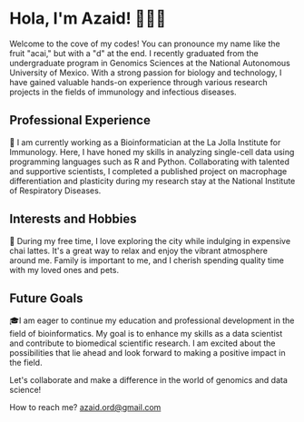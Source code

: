 # Hola, I'm Azaid! 🧑🏽‍🔬

Welcome to the cove of my codes! You can pronounce my name like the fruit "acai," but with a "d" at the end. I recently graduated from the undergraduate program in Genomics Sciences at the National Autonomous University of Mexico. With a strong passion for biology and technology, I have gained valuable hands-on experience through various research projects in the fields of immunology and infectious diseases.

## Professional Experience

🔬 I am currently working as a Bioinformatician at the La Jolla Institute for Immunology. Here, I have honed my skills in analyzing single-cell data using programming languages such as R and Python. Collaborating with talented and supportive scientists, I completed a published project on macrophage differentiation and plasticity during my research stay at the National Institute of Respiratory Diseases.

## Interests and Hobbies

🌆 During my free time, I love exploring the city while indulging in expensive chai lattes. It's a great way to relax and enjoy the vibrant atmosphere around me. Family is important to me, and I cherish spending quality time with my loved ones and pets.

## Future Goals

🎓I am eager to continue my education and professional development in the field of bioinformatics. My goal is to enhance my skills as a data scientist and contribute to biomedical scientific research. I am excited about the possibilities that lie ahead and look forward to making a positive impact in the field.

Let's collaborate and make a difference in the world of genomics and data science!

How to reach me? [azaid.ord@gmail.com](mailto:azaid.ord@gmail.com)



